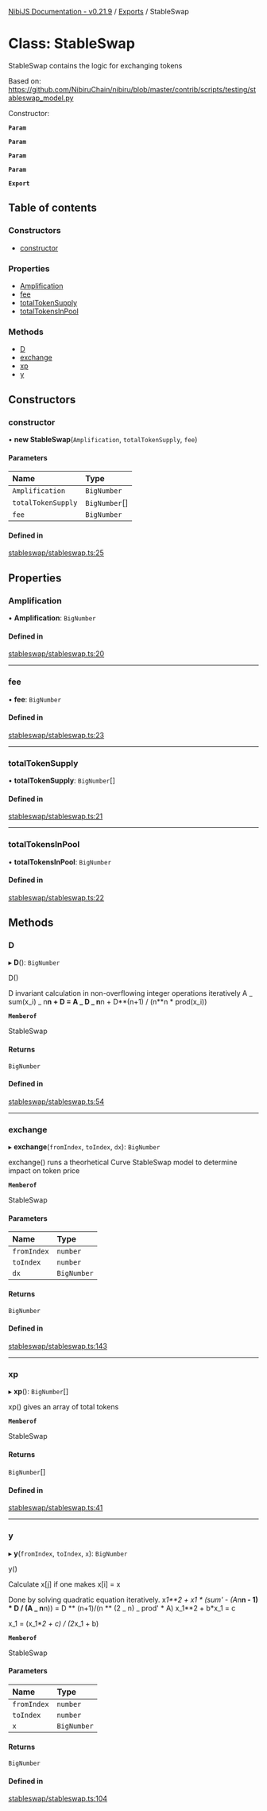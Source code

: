 [NibiJS Documentation - v0.21.9](../intro.md) / [Exports](../modules.md) / StableSwap

# Class: StableSwap

StableSwap contains the logic for exchanging tokens

Based on: https://github.com/NibiruChain/nibiru/blob/master/contrib/scripts/testing/stableswap_model.py

Constructor:

**`Param`**

**`Param`**

**`Param`**

**`Param`**

**`Export`**

## Table of contents

### Constructors

- [constructor](StableSwap.md#constructor)

### Properties

- [Amplification](StableSwap.md#amplification)
- [fee](StableSwap.md#fee)
- [totalTokenSupply](StableSwap.md#totaltokensupply)
- [totalTokensInPool](StableSwap.md#totaltokensinpool)

### Methods

- [D](StableSwap.md#d)
- [exchange](StableSwap.md#exchange)
- [xp](StableSwap.md#xp)
- [y](StableSwap.md#y)

## Constructors

### constructor

• **new StableSwap**(`Amplification`, `totalTokenSupply`, `fee`)

#### Parameters

| Name               | Type          |
| :----------------- | :------------ |
| `Amplification`    | `BigNumber`   |
| `totalTokenSupply` | `BigNumber`[] |
| `fee`              | `BigNumber`   |

#### Defined in

[stableswap/stableswap.ts:25](https://github.com/NibiruChain/ts-sdk/blob/6e888c2/packages/nibijs/src/stableswap/stableswap.ts#L25)

## Properties

### Amplification

• **Amplification**: `BigNumber`

#### Defined in

[stableswap/stableswap.ts:20](https://github.com/NibiruChain/ts-sdk/blob/6e888c2/packages/nibijs/src/stableswap/stableswap.ts#L20)

---

### fee

• **fee**: `BigNumber`

#### Defined in

[stableswap/stableswap.ts:23](https://github.com/NibiruChain/ts-sdk/blob/6e888c2/packages/nibijs/src/stableswap/stableswap.ts#L23)

---

### totalTokenSupply

• **totalTokenSupply**: `BigNumber`[]

#### Defined in

[stableswap/stableswap.ts:21](https://github.com/NibiruChain/ts-sdk/blob/6e888c2/packages/nibijs/src/stableswap/stableswap.ts#L21)

---

### totalTokensInPool

• **totalTokensInPool**: `BigNumber`

#### Defined in

[stableswap/stableswap.ts:22](https://github.com/NibiruChain/ts-sdk/blob/6e888c2/packages/nibijs/src/stableswap/stableswap.ts#L22)

## Methods

### D

▸ **D**(): `BigNumber`

D()

D invariant calculation in non-overflowing integer operations iteratively
A _ sum(x_i) _ n**n + D = A _ D _ n**n + D**(n+1) / (n**n \* prod(x_i))

**`Memberof`**

StableSwap

#### Returns

`BigNumber`

#### Defined in

[stableswap/stableswap.ts:54](https://github.com/NibiruChain/ts-sdk/blob/6e888c2/packages/nibijs/src/stableswap/stableswap.ts#L54)

---

### exchange

▸ **exchange**(`fromIndex`, `toIndex`, `dx`): `BigNumber`

exchange() runs a theorhetical Curve StableSwap model to determine impact on token price

**`Memberof`**

StableSwap

#### Parameters

| Name        | Type        |
| :---------- | :---------- |
| `fromIndex` | `number`    |
| `toIndex`   | `number`    |
| `dx`        | `BigNumber` |

#### Returns

`BigNumber`

#### Defined in

[stableswap/stableswap.ts:143](https://github.com/NibiruChain/ts-sdk/blob/6e888c2/packages/nibijs/src/stableswap/stableswap.ts#L143)

---

### xp

▸ **xp**(): `BigNumber`[]

xp() gives an array of total tokens

**`Memberof`**

StableSwap

#### Returns

`BigNumber`[]

#### Defined in

[stableswap/stableswap.ts:41](https://github.com/NibiruChain/ts-sdk/blob/6e888c2/packages/nibijs/src/stableswap/stableswap.ts#L41)

---

### y

▸ **y**(`fromIndex`, `toIndex`, `x`): `BigNumber`

y()

Calculate x[j] if one makes x[i] = x

Done by solving quadratic equation iteratively.
x*1**2 + x1 * (sum' - (A*n**n - 1) * D / (A _ n**n)) = D ** (n+1)/(n \*\* (2 _ n) \_ prod' \* A)
x_1\*\*2 + b\*x_1 = c

x_1 = (x_1\**2 + c) / (2*x_1 + b)

**`Memberof`**

StableSwap

#### Parameters

| Name        | Type        |
| :---------- | :---------- |
| `fromIndex` | `number`    |
| `toIndex`   | `number`    |
| `x`         | `BigNumber` |

#### Returns

`BigNumber`

#### Defined in

[stableswap/stableswap.ts:104](https://github.com/NibiruChain/ts-sdk/blob/6e888c2/packages/nibijs/src/stableswap/stableswap.ts#L104)
